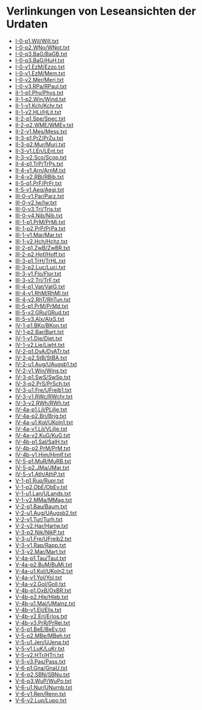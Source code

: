 # Verlinkungen von Leseansichten der Urdaten

- <a href="https://publikationen.badw.de/de/data?encoding=cp437&template=data_pre.tpl&url=https%3A%2F%2Fdaten.badw.de%2Fmhd-korpus%2F-%2Fraw%2Fauflage_2020%2FP%2FI-0-p1.Wil%2FWill.txt" target="_blank" rel="noopener noreferrer">I-0-p1.Wil/Will.txt</a>
- <a href="https://publikationen.badw.de/de/data?encoding=cp437&template=data_pre.tpl&url=https%3A%2F%2Fdaten.badw.de%2Fmhd-korpus%2F-%2Fraw%2Fauflage_2020%2FP%2FI-0-p2.WNo%2FWNot.txt" target="_blank" rel="noopener noreferrer">I-0-p2.WNo/WNot.txt</a>
- <a href="https://publikationen.badw.de/de/data?encoding=cp437&template=data_pre.tpl&url=https%3A%2F%2Fdaten.badw.de%2Fmhd-korpus%2F-%2Fraw%2Fauflage_2020%2FP%2FI-0-p3.BaG%2FBaGB.txt" target="_blank" rel="noopener noreferrer">I-0-p3.BaG/BaGB.txt</a>
- <a href="https://publikationen.badw.de/de/data?encoding=cp437&template=data_pre.tpl&url=https%3A%2F%2Fdaten.badw.de%2Fmhd-korpus%2F-%2Fraw%2Fauflage_2020%2FP%2FI-0-p3.BaG%2FHuH.txt" target="_blank" rel="noopener noreferrer">I-0-p3.BaG/HuH.txt</a>
- <a href="https://publikationen.badw.de/de/data?encoding=cp437&template=data_pre.tpl&url=https%3A%2F%2Fdaten.badw.de%2Fmhd-korpus%2F-%2Fraw%2Fauflage_2020%2FP%2FI-0-v1.EzM%2FEzzo.txt" target="_blank" rel="noopener noreferrer">I-0-v1.EzM/Ezzo.txt</a>
- <a href="https://publikationen.badw.de/de/data?encoding=cp437&template=data_pre.tpl&url=https%3A%2F%2Fdaten.badw.de%2Fmhd-korpus%2F-%2Fraw%2Fauflage_2020%2FP%2FI-0-v1.EzM%2FMem.txt" target="_blank" rel="noopener noreferrer">I-0-v1.EzM/Mem.txt</a>
- <a href="https://publikationen.badw.de/de/data?encoding=cp437&template=data_pre.tpl&url=https%3A%2F%2Fdaten.badw.de%2Fmhd-korpus%2F-%2Fraw%2Fauflage_2020%2FP%2FI-0-v2.Mer%2FMeri.txt" target="_blank" rel="noopener noreferrer">I-0-v2.Mer/Meri.txt</a>
- <a href="https://publikationen.badw.de/de/data?encoding=cp437&template=data_pre.tpl&url=https%3A%2F%2Fdaten.badw.de%2Fmhd-korpus%2F-%2Fraw%2Fauflage_2020%2FP%2FI-0-v3.RPa%2FRPaul.txt" target="_blank" rel="noopener noreferrer">I-0-v3.RPa/RPaul.txt</a>
- <a href="https://publikationen.badw.de/de/data?encoding=cp437&template=data_pre.tpl&url=https%3A%2F%2Fdaten.badw.de%2Fmhd-korpus%2F-%2Fraw%2Fauflage_2020%2FP%2FII-1-p1.Phy%2FPhys.txt" target="_blank" rel="noopener noreferrer">II-1-p1.Phy/Phys.txt</a>
- <a href="https://publikationen.badw.de/de/data?encoding=cp437&template=data_pre.tpl&url=https%3A%2F%2Fdaten.badw.de%2Fmhd-korpus%2F-%2Fraw%2Fauflage_2020%2FP%2FII-1-p2.Win%2FWind.txt" target="_blank" rel="noopener noreferrer">II-1-p2.Win/Wind.txt</a>
- <a href="https://publikationen.badw.de/de/data?encoding=cp437&template=data_pre.tpl&url=https%3A%2F%2Fdaten.badw.de%2Fmhd-korpus%2F-%2Fraw%2Fauflage_2020%2FP%2FII-1-v1.Kch%2FKchr.txt" target="_blank" rel="noopener noreferrer">II-1-v1.Kch/Kchr.txt</a>
- <a href="https://publikationen.badw.de/de/data?encoding=cp437&template=data_pre.tpl&url=https%3A%2F%2Fdaten.badw.de%2Fmhd-korpus%2F-%2Fraw%2Fauflage_2020%2FP%2FII-1-v2.HLi%2FHLit.txt" target="_blank" rel="noopener noreferrer">II-1-v2.HLi/HLit.txt</a>
- <a href="https://publikationen.badw.de/de/data?encoding=cp437&template=data_pre.tpl&url=https%3A%2F%2Fdaten.badw.de%2Fmhd-korpus%2F-%2Fraw%2Fauflage_2020%2FP%2FII-2-p1.Spe%2FSpec.txt" target="_blank" rel="noopener noreferrer">II-2-p1.Spe/Spec.txt</a>
- <a href="https://publikationen.badw.de/de/data?encoding=cp437&template=data_pre.tpl&url=https%3A%2F%2Fdaten.badw.de%2Fmhd-korpus%2F-%2Fraw%2Fauflage_2020%2FP%2FII-2-p2.WME%2FWMEv.txt" target="_blank" rel="noopener noreferrer">II-2-p2.WME/WMEv.txt</a>
- <a href="https://publikationen.badw.de/de/data?encoding=cp437&template=data_pre.tpl&url=https%3A%2F%2Fdaten.badw.de%2Fmhd-korpus%2F-%2Fraw%2Fauflage_2020%2FP%2FII-2-v1.Mes%2FMess.txt" target="_blank" rel="noopener noreferrer">II-2-v1.Mes/Mess.txt</a>
- <a href="https://publikationen.badw.de/de/data?encoding=cp437&template=data_pre.tpl&url=https%3A%2F%2Fdaten.badw.de%2Fmhd-korpus%2F-%2Fraw%2Fauflage_2020%2FP%2FII-3-p1.PrZ%2FPrZu.txt" target="_blank" rel="noopener noreferrer">II-3-p1.PrZ/PrZu.txt</a>
- <a href="https://publikationen.badw.de/de/data?encoding=cp437&template=data_pre.tpl&url=https%3A%2F%2Fdaten.badw.de%2Fmhd-korpus%2F-%2Fraw%2Fauflage_2020%2FP%2FII-3-p2.Mur%2FMuri.txt" target="_blank" rel="noopener noreferrer">II-3-p2.Mur/Muri.txt</a>
- <a href="https://publikationen.badw.de/de/data?encoding=cp437&template=data_pre.tpl&url=https%3A%2F%2Fdaten.badw.de%2Fmhd-korpus%2F-%2Fraw%2Fauflage_2020%2FP%2FII-3-v1.LEn%2FLEnt.txt" target="_blank" rel="noopener noreferrer">II-3-v1.LEn/LEnt.txt</a>
- <a href="https://publikationen.badw.de/de/data?encoding=cp437&template=data_pre.tpl&url=https%3A%2F%2Fdaten.badw.de%2Fmhd-korpus%2F-%2Fraw%2Fauflage_2020%2FP%2FII-3-v2.Sco%2FScop.txt" target="_blank" rel="noopener noreferrer">II-3-v2.Sco/Scop.txt</a>
- <a href="https://publikationen.badw.de/de/data?encoding=cp437&template=data_pre.tpl&url=https%3A%2F%2Fdaten.badw.de%2Fmhd-korpus%2F-%2Fraw%2Fauflage_2020%2FP%2FII-4-p1.TrP%2FTrPs.txt" target="_blank" rel="noopener noreferrer">II-4-p1.TrP/TrPs.txt</a>
- <a href="https://publikationen.badw.de/de/data?encoding=cp437&template=data_pre.tpl&url=https%3A%2F%2Fdaten.badw.de%2Fmhd-korpus%2F-%2Fraw%2Fauflage_2020%2FP%2FII-4-v1.Arn%2FArnM.txt" target="_blank" rel="noopener noreferrer">II-4-v1.Arn/ArnM.txt</a>
- <a href="https://publikationen.badw.de/de/data?encoding=cp437&template=data_pre.tpl&url=https%3A%2F%2Fdaten.badw.de%2Fmhd-korpus%2F-%2Fraw%2Fauflage_2020%2FP%2FII-4-v2.RBi%2FRBib.txt" target="_blank" rel="noopener noreferrer">II-4-v2.RBi/RBib.txt</a>
- <a href="https://publikationen.badw.de/de/data?encoding=cp437&template=data_pre.tpl&url=https%3A%2F%2Fdaten.badw.de%2Fmhd-korpus%2F-%2Fraw%2Fauflage_2020%2FP%2FII-5-p1.PrF%2FPrFr.txt" target="_blank" rel="noopener noreferrer">II-5-p1.PrF/PrFr.txt</a>
- <a href="https://publikationen.badw.de/de/data?encoding=cp437&template=data_pre.tpl&url=https%3A%2F%2Fdaten.badw.de%2Fmhd-korpus%2F-%2Fraw%2Fauflage_2020%2FP%2FII-5-v1.Aeg%2FAegi.txt" target="_blank" rel="noopener noreferrer">II-5-v1.Aeg/Aegi.txt</a>
- <a href="https://publikationen.badw.de/de/data?encoding=cp437&template=data_pre.tpl&url=https%3A%2F%2Fdaten.badw.de%2Fmhd-korpus%2F-%2Fraw%2Fauflage_2020%2FP%2FIII-0-v1.Par%2FParz.txt" target="_blank" rel="noopener noreferrer">III-0-v1.Par/Parz.txt</a>
- <a href="https://publikationen.badw.de/de/data?encoding=cp437&template=data_pre.tpl&url=https%3A%2F%2Fdaten.badw.de%2Fmhd-korpus%2F-%2Fraw%2Fauflage_2020%2FP%2FIII-0-v2.Iw%2FIw.txt" target="_blank" rel="noopener noreferrer">III-0-v2.Iw/Iw.txt</a>
- <a href="https://publikationen.badw.de/de/data?encoding=cp437&template=data_pre.tpl&url=https%3A%2F%2Fdaten.badw.de%2Fmhd-korpus%2F-%2Fraw%2Fauflage_2020%2FP%2FIII-0-v3.Tri%2FTris.txt" target="_blank" rel="noopener noreferrer">III-0-v3.Tri/Tris.txt</a>
- <a href="https://publikationen.badw.de/de/data?encoding=cp437&template=data_pre.tpl&url=https%3A%2F%2Fdaten.badw.de%2Fmhd-korpus%2F-%2Fraw%2Fauflage_2020%2FP%2FIII-0-v4.Nib%2FNib.txt" target="_blank" rel="noopener noreferrer">III-0-v4.Nib/Nib.txt</a>
- <a href="https://publikationen.badw.de/de/data?encoding=cp437&template=data_pre.tpl&url=https%3A%2F%2Fdaten.badw.de%2Fmhd-korpus%2F-%2Fraw%2Fauflage_2020%2FP%2FIII-1-p1.PrM%2FPrMi.txt" target="_blank" rel="noopener noreferrer">III-1-p1.PrM/PrMi.txt</a>
- <a href="https://publikationen.badw.de/de/data?encoding=cp437&template=data_pre.tpl&url=https%3A%2F%2Fdaten.badw.de%2Fmhd-korpus%2F-%2Fraw%2Fauflage_2020%2FP%2FIII-1-p2.PrP%2FPrPa.txt" target="_blank" rel="noopener noreferrer">III-1-p2.PrP/PrPa.txt</a>
- <a href="https://publikationen.badw.de/de/data?encoding=cp437&template=data_pre.tpl&url=https%3A%2F%2Fdaten.badw.de%2Fmhd-korpus%2F-%2Fraw%2Fauflage_2020%2FP%2FIII-1-v1.Mar%2FMar.txt" target="_blank" rel="noopener noreferrer">III-1-v1.Mar/Mar.txt</a>
- <a href="https://publikationen.badw.de/de/data?encoding=cp437&template=data_pre.tpl&url=https%3A%2F%2Fdaten.badw.de%2Fmhd-korpus%2F-%2Fraw%2Fauflage_2020%2FP%2FIII-1-v2.Hch%2FHchz.txt" target="_blank" rel="noopener noreferrer">III-1-v2.Hch/Hchz.txt</a>
- <a href="https://publikationen.badw.de/de/data?encoding=cp437&template=data_pre.tpl&url=https%3A%2F%2Fdaten.badw.de%2Fmhd-korpus%2F-%2Fraw%2Fauflage_2020%2FP%2FIII-2-p1.ZwB%2FZwBR.txt" target="_blank" rel="noopener noreferrer">III-2-p1.ZwB/ZwBR.txt</a>
- <a href="https://publikationen.badw.de/de/data?encoding=cp437&template=data_pre.tpl&url=https%3A%2F%2Fdaten.badw.de%2Fmhd-korpus%2F-%2Fraw%2Fauflage_2020%2FP%2FIII-2-p2.Hof%2FHoff.txt" target="_blank" rel="noopener noreferrer">III-2-p2.Hof/Hoff.txt</a>
- <a href="https://publikationen.badw.de/de/data?encoding=cp437&template=data_pre.tpl&url=https%3A%2F%2Fdaten.badw.de%2Fmhd-korpus%2F-%2Fraw%2Fauflage_2020%2FP%2FIII-3-p1.TrH%2FTrHL.txt" target="_blank" rel="noopener noreferrer">III-3-p1.TrH/TrHL.txt</a>
- <a href="https://publikationen.badw.de/de/data?encoding=cp437&template=data_pre.tpl&url=https%3A%2F%2Fdaten.badw.de%2Fmhd-korpus%2F-%2Fraw%2Fauflage_2020%2FP%2FIII-3-p2.Luc%2FLuci.txt" target="_blank" rel="noopener noreferrer">III-3-p2.Luc/Luci.txt</a>
- <a href="https://publikationen.badw.de/de/data?encoding=cp437&template=data_pre.tpl&url=https%3A%2F%2Fdaten.badw.de%2Fmhd-korpus%2F-%2Fraw%2Fauflage_2020%2FP%2FIII-3-v1.Flo%2FFlor.txt" target="_blank" rel="noopener noreferrer">III-3-v1.Flo/Flor.txt</a>
- <a href="https://publikationen.badw.de/de/data?encoding=cp437&template=data_pre.tpl&url=https%3A%2F%2Fdaten.badw.de%2Fmhd-korpus%2F-%2Fraw%2Fauflage_2020%2FP%2FIII-3-v2.Tri%2FTrF.txt" target="_blank" rel="noopener noreferrer">III-3-v2.Tri/TrF.txt</a>
- <a href="https://publikationen.badw.de/de/data?encoding=cp437&template=data_pre.tpl&url=https%3A%2F%2Fdaten.badw.de%2Fmhd-korpus%2F-%2Fraw%2Fauflage_2020%2FP%2FIII-4-p1.Vat%2FVatG.txt" target="_blank" rel="noopener noreferrer">III-4-p1.Vat/VatG.txt</a>
- <a href="https://publikationen.badw.de/de/data?encoding=cp437&template=data_pre.tpl&url=https%3A%2F%2Fdaten.badw.de%2Fmhd-korpus%2F-%2Fraw%2Fauflage_2020%2FP%2FIII-4-v1.RhM%2FRhMl.txt" target="_blank" rel="noopener noreferrer">III-4-v1.RhM/RhMl.txt</a>
- <a href="https://publikationen.badw.de/de/data?encoding=cp437&template=data_pre.tpl&url=https%3A%2F%2Fdaten.badw.de%2Fmhd-korpus%2F-%2Fraw%2Fauflage_2020%2FP%2FIII-4-v2.RhT%2FRhTun.txt" target="_blank" rel="noopener noreferrer">III-4-v2.RhT/RhTun.txt</a>
- <a href="https://publikationen.badw.de/de/data?encoding=cp437&template=data_pre.tpl&url=https%3A%2F%2Fdaten.badw.de%2Fmhd-korpus%2F-%2Fraw%2Fauflage_2020%2FP%2FIII-5-p1.PrM%2FPrMd.txt" target="_blank" rel="noopener noreferrer">III-5-p1.PrM/PrMd.txt</a>
- <a href="https://publikationen.badw.de/de/data?encoding=cp437&template=data_pre.tpl&url=https%3A%2F%2Fdaten.badw.de%2Fmhd-korpus%2F-%2Fraw%2Fauflage_2020%2FP%2FIII-5-v2.GRu%2FGRud.txt" target="_blank" rel="noopener noreferrer">III-5-v2.GRu/GRud.txt</a>
- <a href="https://publikationen.badw.de/de/data?encoding=cp437&template=data_pre.tpl&url=https%3A%2F%2Fdaten.badw.de%2Fmhd-korpus%2F-%2Fraw%2Fauflage_2020%2FP%2FIII-5-v3.Alx%2FAlxS.txt" target="_blank" rel="noopener noreferrer">III-5-v3.Alx/AlxS.txt</a>
- <a href="https://publikationen.badw.de/de/data?encoding=cp437&template=data_pre.tpl&url=https%3A%2F%2Fdaten.badw.de%2Fmhd-korpus%2F-%2Fraw%2Fauflage_2020%2FP%2FIV-1-p1.BKo%2FBKon.txt" target="_blank" rel="noopener noreferrer">IV-1-p1.BKo/BKon.txt</a>
- <a href="https://publikationen.badw.de/de/data?encoding=cp437&template=data_pre.tpl&url=https%3A%2F%2Fdaten.badw.de%2Fmhd-korpus%2F-%2Fraw%2Fauflage_2020%2FP%2FIV-1-p2.Bar%2FBart.txt" target="_blank" rel="noopener noreferrer">IV-1-p2.Bar/Bart.txt</a>
- <a href="https://publikationen.badw.de/de/data?encoding=cp437&template=data_pre.tpl&url=https%3A%2F%2Fdaten.badw.de%2Fmhd-korpus%2F-%2Fraw%2Fauflage_2020%2FP%2FIV-1-v1.Die%2FDiet.txt" target="_blank" rel="noopener noreferrer">IV-1-v1.Die/Diet.txt</a>
- <a href="https://publikationen.badw.de/de/data?encoding=cp437&template=data_pre.tpl&url=https%3A%2F%2Fdaten.badw.de%2Fmhd-korpus%2F-%2Fraw%2Fauflage_2020%2FP%2FIV-1-v2.Lie%2FLieht.txt" target="_blank" rel="noopener noreferrer">IV-1-v2.Lie/Lieht.txt</a>
- <a href="https://publikationen.badw.de/de/data?encoding=cp437&template=data_pre.tpl&url=https%3A%2F%2Fdaten.badw.de%2Fmhd-korpus%2F-%2Fraw%2Fauflage_2020%2FP%2FIV-2-p1.DvA%2FDvATr.txt" target="_blank" rel="noopener noreferrer">IV-2-p1.DvA/DvATr.txt</a>
- <a href="https://publikationen.badw.de/de/data?encoding=cp437&template=data_pre.tpl&url=https%3A%2F%2Fdaten.badw.de%2Fmhd-korpus%2F-%2Fraw%2Fauflage_2020%2FP%2FIV-2-p2.StB%2FStBA.txt" target="_blank" rel="noopener noreferrer">IV-2-p2.StB/StBA.txt</a>
- <a href="https://publikationen.badw.de/de/data?encoding=cp437&template=data_pre.tpl&url=https%3A%2F%2Fdaten.badw.de%2Fmhd-korpus%2F-%2Fraw%2Fauflage_2020%2FP%2FIV-2-u1.Aug%2FUAugsb1.txt" target="_blank" rel="noopener noreferrer">IV-2-u1.Aug/UAugsb1.txt</a>
- <a href="https://publikationen.badw.de/de/data?encoding=cp437&template=data_pre.tpl&url=https%3A%2F%2Fdaten.badw.de%2Fmhd-korpus%2F-%2Fraw%2Fauflage_2020%2FP%2FIV-2-v1.Win%2FWins.txt" target="_blank" rel="noopener noreferrer">IV-2-v1.Win/Wins.txt</a>
- <a href="https://publikationen.badw.de/de/data?encoding=cp437&template=data_pre.tpl&url=https%3A%2F%2Fdaten.badw.de%2Fmhd-korpus%2F-%2Fraw%2Fauflage_2020%2FP%2FIV-3-p1.SwS%2FSwSp.txt" target="_blank" rel="noopener noreferrer">IV-3-p1.SwS/SwSp.txt</a>
- <a href="https://publikationen.badw.de/de/data?encoding=cp437&template=data_pre.tpl&url=https%3A%2F%2Fdaten.badw.de%2Fmhd-korpus%2F-%2Fraw%2Fauflage_2020%2FP%2FIV-3-p2.PrS%2FPrSch.txt" target="_blank" rel="noopener noreferrer">IV-3-p2.PrS/PrSch.txt</a>
- <a href="https://publikationen.badw.de/de/data?encoding=cp437&template=data_pre.tpl&url=https%3A%2F%2Fdaten.badw.de%2Fmhd-korpus%2F-%2Fraw%2Fauflage_2020%2FP%2FIV-3-u1.Fre%2FUFreib1.txt" target="_blank" rel="noopener noreferrer">IV-3-u1.Fre/UFreib1.txt</a>
- <a href="https://publikationen.badw.de/de/data?encoding=cp437&template=data_pre.tpl&url=https%3A%2F%2Fdaten.badw.de%2Fmhd-korpus%2F-%2Fraw%2Fauflage_2020%2FP%2FIV-3-v1.RWc%2FRWchr.txt" target="_blank" rel="noopener noreferrer">IV-3-v1.RWc/RWchr.txt</a>
- <a href="https://publikationen.badw.de/de/data?encoding=cp437&template=data_pre.tpl&url=https%3A%2F%2Fdaten.badw.de%2Fmhd-korpus%2F-%2Fraw%2Fauflage_2020%2FP%2FIV-3-v2.RWh%2FRWh.txt" target="_blank" rel="noopener noreferrer">IV-3-v2.RWh/RWh.txt</a>
- <a href="https://publikationen.badw.de/de/data?encoding=cp437&template=data_pre.tpl&url=https%3A%2F%2Fdaten.badw.de%2Fmhd-korpus%2F-%2Fraw%2Fauflage_2020%2FP%2FIV-4a-p1.Lil%2FPLilie.txt" target="_blank" rel="noopener noreferrer">IV-4a-p1.Lil/PLilie.txt</a>
- <a href="https://publikationen.badw.de/de/data?encoding=cp437&template=data_pre.tpl&url=https%3A%2F%2Fdaten.badw.de%2Fmhd-korpus%2F-%2Fraw%2Fauflage_2020%2FP%2FIV-4a-p2.Bri%2FBrig.txt" target="_blank" rel="noopener noreferrer">IV-4a-p2.Bri/Brig.txt</a>
- <a href="https://publikationen.badw.de/de/data?encoding=cp437&template=data_pre.tpl&url=https%3A%2F%2Fdaten.badw.de%2Fmhd-korpus%2F-%2Fraw%2Fauflage_2020%2FP%2FIV-4a-u1.Kol%2FUKoln1.txt" target="_blank" rel="noopener noreferrer">IV-4a-u1.Kol/UKoln1.txt</a>
- <a href="https://publikationen.badw.de/de/data?encoding=cp437&template=data_pre.tpl&url=https%3A%2F%2Fdaten.badw.de%2Fmhd-korpus%2F-%2Fraw%2Fauflage_2020%2FP%2FIV-4a-v1.Lil%2FVLilie.txt" target="_blank" rel="noopener noreferrer">IV-4a-v1.Lil/VLilie.txt</a>
- <a href="https://publikationen.badw.de/de/data?encoding=cp437&template=data_pre.tpl&url=https%3A%2F%2Fdaten.badw.de%2Fmhd-korpus%2F-%2Fraw%2Fauflage_2020%2FP%2FIV-4a-v2.KuG%2FKuG.txt" target="_blank" rel="noopener noreferrer">IV-4a-v2.KuG/KuG.txt</a>
- <a href="https://publikationen.badw.de/de/data?encoding=cp437&template=data_pre.tpl&url=https%3A%2F%2Fdaten.badw.de%2Fmhd-korpus%2F-%2Fraw%2Fauflage_2020%2FP%2FIV-4b-p1.Sal%2FSalH.txt" target="_blank" rel="noopener noreferrer">IV-4b-p1.Sal/SalH.txt</a>
- <a href="https://publikationen.badw.de/de/data?encoding=cp437&template=data_pre.tpl&url=https%3A%2F%2Fdaten.badw.de%2Fmhd-korpus%2F-%2Fraw%2Fauflage_2020%2FP%2FIV-4b-p2.PrM%2FPrM.txt" target="_blank" rel="noopener noreferrer">IV-4b-p2.PrM/PrM.txt</a>
- <a href="https://publikationen.badw.de/de/data?encoding=cp437&template=data_pre.tpl&url=https%3A%2F%2Fdaten.badw.de%2Fmhd-korpus%2F-%2Fraw%2Fauflage_2020%2FP%2FIV-4b-v1.Him%2FHimlf.txt" target="_blank" rel="noopener noreferrer">IV-4b-v1.Him/Himlf.txt</a>
- <a href="https://publikationen.badw.de/de/data?encoding=cp437&template=data_pre.tpl&url=https%3A%2F%2Fdaten.badw.de%2Fmhd-korpus%2F-%2Fraw%2Fauflage_2020%2FP%2FIV-5-p1.MuR%2FMuRB.txt" target="_blank" rel="noopener noreferrer">IV-5-p1.MuR/MuRB.txt</a>
- <a href="https://publikationen.badw.de/de/data?encoding=cp437&template=data_pre.tpl&url=https%3A%2F%2Fdaten.badw.de%2Fmhd-korpus%2F-%2Fraw%2Fauflage_2020%2FP%2FIV-5-p2.JMa%2FJMar.txt" target="_blank" rel="noopener noreferrer">IV-5-p2.JMa/JMar.txt</a>
- <a href="https://publikationen.badw.de/de/data?encoding=cp437&template=data_pre.tpl&url=https%3A%2F%2Fdaten.badw.de%2Fmhd-korpus%2F-%2Fraw%2Fauflage_2020%2FP%2FIV-5-v1.Ath%2FAthP.txt" target="_blank" rel="noopener noreferrer">IV-5-v1.Ath/AthP.txt</a>
- <a href="https://publikationen.badw.de/de/data?encoding=cp437&template=data_pre.tpl&url=https%3A%2F%2Fdaten.badw.de%2Fmhd-korpus%2F-%2Fraw%2Fauflage_2020%2FP%2FV-1-p1.Rup%2FRupr.txt" target="_blank" rel="noopener noreferrer">V-1-p1.Rup/Rupr.txt</a>
- <a href="https://publikationen.badw.de/de/data?encoding=cp437&template=data_pre.tpl&url=https%3A%2F%2Fdaten.badw.de%2Fmhd-korpus%2F-%2Fraw%2Fauflage_2020%2FP%2FV-1-p2.ObE%2FObEv.txt" target="_blank" rel="noopener noreferrer">V-1-p2.ObE/ObEv.txt</a>
- <a href="https://publikationen.badw.de/de/data?encoding=cp437&template=data_pre.tpl&url=https%3A%2F%2Fdaten.badw.de%2Fmhd-korpus%2F-%2Fraw%2Fauflage_2020%2FP%2FV-1-u1.Lan%2FULands.txt" target="_blank" rel="noopener noreferrer">V-1-u1.Lan/ULands.txt</a>
- <a href="https://publikationen.badw.de/de/data?encoding=cp437&template=data_pre.tpl&url=https%3A%2F%2Fdaten.badw.de%2Fmhd-korpus%2F-%2Fraw%2Fauflage_2020%2FP%2FV-1-v2.MMa%2FMMag.txt" target="_blank" rel="noopener noreferrer">V-1-v2.MMa/MMag.txt</a>
- <a href="https://publikationen.badw.de/de/data?encoding=cp437&template=data_pre.tpl&url=https%3A%2F%2Fdaten.badw.de%2Fmhd-korpus%2F-%2Fraw%2Fauflage_2020%2FP%2FV-2-p1.Bau%2FBaum.txt" target="_blank" rel="noopener noreferrer">V-2-p1.Bau/Baum.txt</a>
- <a href="https://publikationen.badw.de/de/data?encoding=cp437&template=data_pre.tpl&url=https%3A%2F%2Fdaten.badw.de%2Fmhd-korpus%2F-%2Fraw%2Fauflage_2020%2FP%2FV-2-u1.Aug%2FUAugsb2.txt" target="_blank" rel="noopener noreferrer">V-2-u1.Aug/UAugsb2.txt</a>
- <a href="https://publikationen.badw.de/de/data?encoding=cp437&template=data_pre.tpl&url=https%3A%2F%2Fdaten.badw.de%2Fmhd-korpus%2F-%2Fraw%2Fauflage_2020%2FP%2FV-2-v1.Tur%2FTurh.txt" target="_blank" rel="noopener noreferrer">V-2-v1.Tur/Turh.txt</a>
- <a href="https://publikationen.badw.de/de/data?encoding=cp437&template=data_pre.tpl&url=https%3A%2F%2Fdaten.badw.de%2Fmhd-korpus%2F-%2Fraw%2Fauflage_2020%2FP%2FV-2-v2.Har%2FHartw.txt" target="_blank" rel="noopener noreferrer">V-2-v2.Har/Hartw.txt</a>
- <a href="https://publikationen.badw.de/de/data?encoding=cp437&template=data_pre.tpl&url=https%3A%2F%2Fdaten.badw.de%2Fmhd-korpus%2F-%2Fraw%2Fauflage_2020%2FP%2FV-3-p2.Nik%2FNikP.txt" target="_blank" rel="noopener noreferrer">V-3-p2.Nik/NikP.txt</a>
- <a href="https://publikationen.badw.de/de/data?encoding=cp437&template=data_pre.tpl&url=https%3A%2F%2Fdaten.badw.de%2Fmhd-korpus%2F-%2Fraw%2Fauflage_2020%2FP%2FV-3-u1.Fre%2FUFreib2.txt" target="_blank" rel="noopener noreferrer">V-3-u1.Fre/UFreib2.txt</a>
- <a href="https://publikationen.badw.de/de/data?encoding=cp437&template=data_pre.tpl&url=https%3A%2F%2Fdaten.badw.de%2Fmhd-korpus%2F-%2Fraw%2Fauflage_2020%2FP%2FV-3-v1.Rap%2FRapp.txt" target="_blank" rel="noopener noreferrer">V-3-v1.Rap/Rapp.txt</a>
- <a href="https://publikationen.badw.de/de/data?encoding=cp437&template=data_pre.tpl&url=https%3A%2F%2Fdaten.badw.de%2Fmhd-korpus%2F-%2Fraw%2Fauflage_2020%2FP%2FV-3-v2.Mar%2FMart.txt" target="_blank" rel="noopener noreferrer">V-3-v2.Mar/Mart.txt</a>
- <a href="https://publikationen.badw.de/de/data?encoding=cp437&template=data_pre.tpl&url=https%3A%2F%2Fdaten.badw.de%2Fmhd-korpus%2F-%2Fraw%2Fauflage_2020%2FP%2FV-4a-p1.Tau%2FTaul.txt" target="_blank" rel="noopener noreferrer">V-4a-p1.Tau/Taul.txt</a>
- <a href="https://publikationen.badw.de/de/data?encoding=cp437&template=data_pre.tpl&url=https%3A%2F%2Fdaten.badw.de%2Fmhd-korpus%2F-%2Fraw%2Fauflage_2020%2FP%2FV-4a-p2.BuM%2FBuMi.txt" target="_blank" rel="noopener noreferrer">V-4a-p2.BuM/BuMi.txt</a>
- <a href="https://publikationen.badw.de/de/data?encoding=cp437&template=data_pre.tpl&url=https%3A%2F%2Fdaten.badw.de%2Fmhd-korpus%2F-%2Fraw%2Fauflage_2020%2FP%2FV-4a-u1.Kol%2FUKoln2.txt" target="_blank" rel="noopener noreferrer">V-4a-u1.Kol/UKoln2.txt</a>
- <a href="https://publikationen.badw.de/de/data?encoding=cp437&template=data_pre.tpl&url=https%3A%2F%2Fdaten.badw.de%2Fmhd-korpus%2F-%2Fraw%2Fauflage_2020%2FP%2FV-4a-v1.Yol%2FYol.txt" target="_blank" rel="noopener noreferrer">V-4a-v1.Yol/Yol.txt</a>
- <a href="https://publikationen.badw.de/de/data?encoding=cp437&template=data_pre.tpl&url=https%3A%2F%2Fdaten.badw.de%2Fmhd-korpus%2F-%2Fraw%2Fauflage_2020%2FP%2FV-4a-v2.Gol%2FGoll.txt" target="_blank" rel="noopener noreferrer">V-4a-v2.Gol/Goll.txt</a>
- <a href="https://publikationen.badw.de/de/data?encoding=cp437&template=data_pre.tpl&url=https%3A%2F%2Fdaten.badw.de%2Fmhd-korpus%2F-%2Fraw%2Fauflage_2020%2FP%2FV-4b-p1.OxB%2FOxBR.txt" target="_blank" rel="noopener noreferrer">V-4b-p1.OxB/OxBR.txt</a>
- <a href="https://publikationen.badw.de/de/data?encoding=cp437&template=data_pre.tpl&url=https%3A%2F%2Fdaten.badw.de%2Fmhd-korpus%2F-%2Fraw%2Fauflage_2020%2FP%2FV-4b-p2.Hle%2FHleb.txt" target="_blank" rel="noopener noreferrer">V-4b-p2.Hle/Hleb.txt</a>
- <a href="https://publikationen.badw.de/de/data?encoding=cp437&template=data_pre.tpl&url=https%3A%2F%2Fdaten.badw.de%2Fmhd-korpus%2F-%2Fraw%2Fauflage_2020%2FP%2FV-4b-u1.Mai%2FUMainz.txt" target="_blank" rel="noopener noreferrer">V-4b-u1.Mai/UMainz.txt</a>
- <a href="https://publikationen.badw.de/de/data?encoding=cp437&template=data_pre.tpl&url=https%3A%2F%2Fdaten.badw.de%2Fmhd-korpus%2F-%2Fraw%2Fauflage_2020%2FP%2FV-4b-v1.Eli%2FElis.txt" target="_blank" rel="noopener noreferrer">V-4b-v1.Eli/Elis.txt</a>
- <a href="https://publikationen.badw.de/de/data?encoding=cp437&template=data_pre.tpl&url=https%3A%2F%2Fdaten.badw.de%2Fmhd-korpus%2F-%2Fraw%2Fauflage_2020%2FP%2FV-4b-v2.Erl%2FErlos.txt" target="_blank" rel="noopener noreferrer">V-4b-v2.Erl/Erlos.txt</a>
- <a href="https://publikationen.badw.de/de/data?encoding=cp437&template=data_pre.tpl&url=https%3A%2F%2Fdaten.badw.de%2Fmhd-korpus%2F-%2Fraw%2Fauflage_2020%2FP%2FV-4b-v3.PrR%2FPrRei.txt" target="_blank" rel="noopener noreferrer">V-4b-v3.PrR/PrRei.txt</a>
- <a href="https://publikationen.badw.de/de/data?encoding=cp437&template=data_pre.tpl&url=https%3A%2F%2Fdaten.badw.de%2Fmhd-korpus%2F-%2Fraw%2Fauflage_2020%2FP%2FV-5-p1.BeE%2FBeEv.txt" target="_blank" rel="noopener noreferrer">V-5-p1.BeE/BeEv.txt</a>
- <a href="https://publikationen.badw.de/de/data?encoding=cp437&template=data_pre.tpl&url=https%3A%2F%2Fdaten.badw.de%2Fmhd-korpus%2F-%2Fraw%2Fauflage_2020%2FP%2FV-5-p2.MBe%2FMBeh.txt" target="_blank" rel="noopener noreferrer">V-5-p2.MBe/MBeh.txt</a>
- <a href="https://publikationen.badw.de/de/data?encoding=cp437&template=data_pre.tpl&url=https%3A%2F%2Fdaten.badw.de%2Fmhd-korpus%2F-%2Fraw%2Fauflage_2020%2FP%2FV-5-u1.Jen%2FUJena.txt" target="_blank" rel="noopener noreferrer">V-5-u1.Jen/UJena.txt</a>
- <a href="https://publikationen.badw.de/de/data?encoding=cp437&template=data_pre.tpl&url=https%3A%2F%2Fdaten.badw.de%2Fmhd-korpus%2F-%2Fraw%2Fauflage_2020%2FP%2FV-5-v1.LuK%2FLuKr.txt" target="_blank" rel="noopener noreferrer">V-5-v1.LuK/LuKr.txt</a>
- <a href="https://publikationen.badw.de/de/data?encoding=cp437&template=data_pre.tpl&url=https%3A%2F%2Fdaten.badw.de%2Fmhd-korpus%2F-%2Fraw%2Fauflage_2020%2FP%2FV-5-v2.HTr%2FHTri.txt" target="_blank" rel="noopener noreferrer">V-5-v2.HTr/HTri.txt</a>
- <a href="https://publikationen.badw.de/de/data?encoding=cp437&template=data_pre.tpl&url=https%3A%2F%2Fdaten.badw.de%2Fmhd-korpus%2F-%2Fraw%2Fauflage_2020%2FP%2FV-5-v3.Pas%2FPass.txt" target="_blank" rel="noopener noreferrer">V-5-v3.Pas/Pass.txt</a>
- <a href="https://publikationen.badw.de/de/data?encoding=cp437&template=data_pre.tpl&url=https%3A%2F%2Fdaten.badw.de%2Fmhd-korpus%2F-%2Fraw%2Fauflage_2020%2FP%2FV-6-p1.Gna%2FGnaU.txt" target="_blank" rel="noopener noreferrer">V-6-p1.Gna/GnaU.txt</a>
- <a href="https://publikationen.badw.de/de/data?encoding=cp437&template=data_pre.tpl&url=https%3A%2F%2Fdaten.badw.de%2Fmhd-korpus%2F-%2Fraw%2Fauflage_2020%2FP%2FV-6-p2.SBN%2FSBNu.txt" target="_blank" rel="noopener noreferrer">V-6-p2.SBN/SBNu.txt</a>
- <a href="https://publikationen.badw.de/de/data?encoding=cp437&template=data_pre.tpl&url=https%3A%2F%2Fdaten.badw.de%2Fmhd-korpus%2F-%2Fraw%2Fauflage_2020%2FP%2FV-6-p3.WuP%2FWuPo.txt" target="_blank" rel="noopener noreferrer">V-6-p3.WuP/WuPo.txt</a>
- <a href="https://publikationen.badw.de/de/data?encoding=cp437&template=data_pre.tpl&url=https%3A%2F%2Fdaten.badw.de%2Fmhd-korpus%2F-%2Fraw%2Fauflage_2020%2FP%2FV-6-u1.Nur%2FUNurnb.txt" target="_blank" rel="noopener noreferrer">V-6-u1.Nur/UNurnb.txt</a>
- <a href="https://publikationen.badw.de/de/data?encoding=cp437&template=data_pre.tpl&url=https%3A%2F%2Fdaten.badw.de%2Fmhd-korpus%2F-%2Fraw%2Fauflage_2020%2FP%2FV-6-v1.Ren%2FRenn.txt" target="_blank" rel="noopener noreferrer">V-6-v1.Ren/Renn.txt</a>
- <a href="https://publikationen.badw.de/de/data?encoding=cp437&template=data_pre.tpl&url=https%3A%2F%2Fdaten.badw.de%2Fmhd-korpus%2F-%2Fraw%2Fauflage_2020%2FP%2FV-6-v2.Lup%2FLupo.txt" target="_blank" rel="noopener noreferrer">V-6-v2.Lup/Lupo.txt</a>
